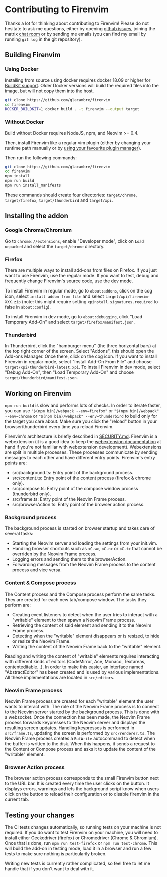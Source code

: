 # Contributing to Firenvim

Thanks a lot for thinking about contributing to Firenvim! Please do not hesitate to ask me questions, either by opening [github issues](https://github.com/glacambre/firenvim/issues), joining the matrix [chat room](https://app.element.io/#/room/#firenvim:matrix.org) or by sending me emails (you can find my email by running `git log` in the git repository).

## Building Firenvim

### Using Docker

Installing from source using docker requires docker 18.09 or higher for [BuildKit support](https://docs.docker.com/develop/develop-images/build_enhancements/). Older Docker versions will build the required files into the image, but will not copy them into the host.

```sh
git clone https://github.com/glacambre/firenvim
cd firenvim
DOCKER_BUILDKIT=1 docker build . -t firenvim --output target
```

### Without Docker

Build without Docker requires NodeJS, npm, and Neovim >= 0.4.

Then, install Firenvim like a regular vim plugin (either by changing your runtime path manually or by [using your favourite plugin manager](README.md#installing)).

Then run the following commands:
```sh
git clone https://github.com/glacambre/firenvim
cd firenvim
npm install
npm run build
npm run install_manifests
```

These commands should create four directories: `target/chrome`, `target/firefox`, `target/thunderbird` and `target/xpi`.

## Installing the addon

### Google Chrome/Chromium

Go to `chrome://extensions`, enable "Developer mode", click on `Load unpacked` and select the `target/chrome` directory.

### Firefox

There are multiple ways to install add-ons from files on Firefox. If you just want to use Firenvim, use the regular mode. If you want to test, debug and frequently change Firenvim's source code, use the dev mode.

To install Firenvim in regular mode, go to `about:addons`, click on the cog icon, select `install addon from file` and select `target/xpi/firenvim-XXX.zip` (note: this might require setting `xpinstall.signatures.required` to false in `about:config`).

To install Firenvim in dev mode, go to `about:debugging`, click "Load Temporary Add-On" and select `target/firefox/manifest.json`.

### Thunderbird

In Thunderbird, click the "hamburger menu" (the three horizontal bars) at the top right corner of the screen. Select "Addons", this should open the Add-ons Manager. Once there, click on the cog icon. If you want to install Firenvim in regular mode, select "Install Add-On From File" and choose `target/xpi/thunderbird-latest.xpi`. To install Firenvim in dev mode, select "Debug Add-On", then "Load Temporary Add-On" and choose `target/thunderbird/manifest.json`.

## Working on Firenvim

`npm run build` is slow and performs lots of checks. In order to iterate faster, you can use `"$(npm bin)/webpack --env=firefox"` or `"$(npm bin)/webpack" --env=chrome` or `"$(npm bin)/webpack" --env=thunderbird` to build only for the target you care about. Make sure you click the "reload" button in your browser/thunderbird every time you reload Firenvim.

Firenvim's architecture is briefly described in [SECURITY.md](SECURITY.md). Firenvim is a webextension (it is a good idea to keep the [webextension documentation](https://developer.mozilla.org/en-US/docs/Mozilla/Add-ons/WebExtensions) at hand if you're not familiar with webextension development). Webextensions are split in multiple processes. These processes communicate by sending messages to each other and have different entry points. Firenvim's entry points are:

- src/background.ts: Entry point of the background process.
- src/content.ts: Entry point of the content process (firefox & chrome only).
- src/compose.ts: Entry point of the compose window process (thunderbird only).
- src/frame.ts: Entry point of the Neovim Frame process.
- src/browserAction.ts: Entry point of the browser action process.

### Background process

The background process is started on browser startup and takes care of several tasks:

- Starting the Neovim server and loading the settings from your init.vim.
- Handling browser shortcuts such as `<C-w>`, `<C-n>` or `<C-t>` that cannot be overriden by the Neovim Frame process.
- Logging errors and sending them to the browserAction. 
- Forwarding messages from the Neovim Frame process to the content process and vice versa.

### Content & Compose process

The Content process and the Compose process perform the same tasks. They are created for each new tab/compose window. The tasks they perform are:

- Creating event listeners to detect when the user tries to interact with a "writable" element to then spawn a Neovim Frame process.
- Retrieving the content of said element and sending it to the Neovim Frame process.
- Detecting when the "writable" element disappears or is resized, to hide or resize the Neovim Frame.
- Writing the content of the Neovim Frame back to the "writable" element.

Reading and writing the content of "writable" elements requires interacting with different kinds of editors (CodeMirror, Ace, Monaco, Textareas, contenteditable...). In order to make this easier, an interface named "AbstractEditor" has been created and is used by various implementations. All these implementations are located in `src/editors`.

### Neovim Frame process

Neovim Frame process are created for each "writable" element the user wants to interact with. The role of the Neovim Frame process is to connect to the Neovim server started by the background process. This is done with a websocket. Once the connection has been made, the Neovim Frame process forwards keypresses to the Neovim server and displays the resulting screen updates. Handling keypresses is performed in `src/frame.ts`, updating the screen is performed by `src/renderer.ts`.
The Neovim Frame process creates a `BufWrite` autocommand to detect when the buffer is written to the disk. When this happens, it sends a request to the Content or Compose process and asks it to update the content of the "writable" element.

### Browser Action process

The browser action process corresponds to the small Firenvim button next to the URL bar. It is created every time the user clicks on the button. It displays errors, warnings and lets the background script know when users click on the button to reload their configuration or to disable firenvim in the current tab.

## Testing your changes

The CI tests changes automatically, so running tests on your machine is not required. If you do want to test Firenvim on your machine, you will need to install either Geckodriver (firefox) or Chromedriver (Chrome & Chromium). Once that is done, run `npm run test-firefox` or `npm run test-chrome`. This will build the add-on in testing mode, load it in a browser and run a few tests to make sure nothing is particularily broken.

Writing new tests is currently rather complicated, so feel free to let me handle that if you don't want to deal with it.
